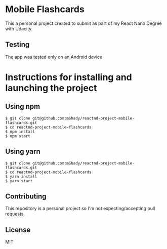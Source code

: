 # Mobile Flashcards

This a personal project created to submit as part of my React Nano Degree with Udacity.

## Testing

The app was tested only on an Android device

# Instructions for installing and launching the project

## Using npm

```
$ git clone git@github.com:mShady/reactnd-project-mobile-flashcards.git
$ cd reactnd-project-mobile-flashcards
$ npm install
$ npm start
```

## Using yarn

```
$ git clone git@github.com:mShady/reactnd-project-mobile-flashcards.git
$ cd reactnd-project-mobile-flashcards
$ yarn install
$ yarn start
```

## Contributing

This repository is a personal project so I'm not expecting/accepting pull requests.

## License

MIT
